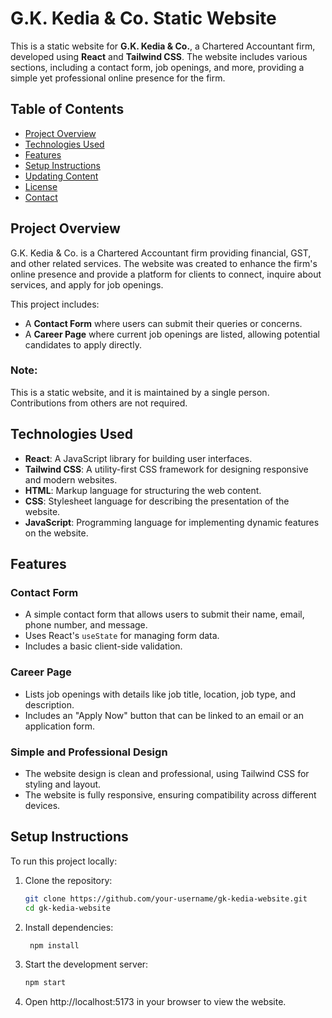 # G.K. Kedia & Co. Static Website

This is a static website for **G.K. Kedia & Co.**, a Chartered Accountant firm, developed using **React** and **Tailwind CSS**. The website includes various sections, including a contact form, job openings, and more, providing a simple yet professional online presence for the firm.

## Table of Contents

- [Project Overview](#project-overview)
- [Technologies Used](#technologies-used)
- [Features](#features)
- [Setup Instructions](#setup-instructions)
- [Updating Content](#updating-content)
- [License](#license)
- [Contact](#contact)

## Project Overview

G.K. Kedia & Co. is a Chartered Accountant firm providing financial, GST, and other related services. The website was created to enhance the firm's online presence and provide a platform for clients to connect, inquire about services, and apply for job openings.

This project includes:
- A **Contact Form** where users can submit their queries or concerns.
- A **Career Page** where current job openings are listed, allowing potential candidates to apply directly.

### Note:
This is a static website, and it is maintained by a single person. Contributions from others are not required.

## Technologies Used

- **React**: A JavaScript library for building user interfaces.
- **Tailwind CSS**: A utility-first CSS framework for designing responsive and modern websites.
- **HTML**: Markup language for structuring the web content.
- **CSS**: Stylesheet language for describing the presentation of the website.
- **JavaScript**: Programming language for implementing dynamic features on the website.

## Features

### Contact Form
- A simple contact form that allows users to submit their name, email, phone number, and message.
- Uses React's `useState` for managing form data.
- Includes a basic client-side validation.

### Career Page
- Lists job openings with details like job title, location, job type, and description.
- Includes an "Apply Now" button that can be linked to an email or an application form.

### Simple and Professional Design
- The website design is clean and professional, using Tailwind CSS for styling and layout.
- The website is fully responsive, ensuring compatibility across different devices.

## Setup Instructions

To run this project locally:

1. Clone the repository:
   ```sh
   git clone https://github.com/your-username/gk-kedia-website.git
   cd gk-kedia-website
2. Install dependencies:
   ```sh
    npm install
3. Start the development server:
   ```sh
   npm start
4. Open http://localhost:5173 in your browser to view the website.
